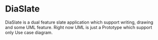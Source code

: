 DiaSlate
========
DiaSlate is a dual feature slate application which support writing, drawing and some UML feature. Right now UML is just
a Prototype which support only Use case diagram.
